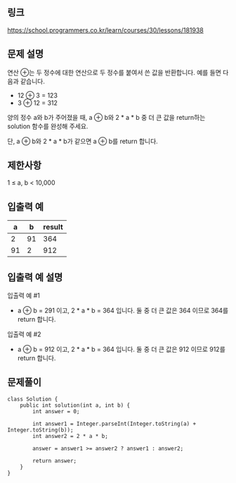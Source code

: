 ## 링크
https://school.programmers.co.kr/learn/courses/30/lessons/181938

## 문제 설명
연산 ⊕는 두 정수에 대한 연산으로 두 정수를 붙여서 쓴 값을 반환합니다. 예를 들면 다음과 같습니다.

- 12 ⊕ 3 = 123
- 3 ⊕ 12 = 312

양의 정수 a와 b가 주어졌을 때, a ⊕ b와 2 * a * b 중 더 큰 값을 return하는 solution 함수를 완성해 주세요.

단, a ⊕ b와 2 * a * b가 같으면 a ⊕ b를 return 합니다.

## 제한사항
1 ≤ a, b < 10,000

## 입출력 예
| a	  | b	   | result |
|-----|------|--------|
| 2   | 	91	 | 364    |
| 91  | 	2   | 	912   |

## 입출력 예 설명
입출력 예 #1
- a ⊕ b = 291 이고, 2 * a * b = 364 입니다. 둘 중 더 큰 값은 364 이므로 364를 return 합니다.

입출력 예 #2
- a ⊕ b = 912 이고, 2 * a * b = 364 입니다. 둘 중 더 큰 값은 912 이므로 912를 return 합니다.

## 문제풀이
```text
class Solution {
    public int solution(int a, int b) {
        int answer = 0;
        
        int answer1 = Integer.parseInt(Integer.toString(a) + Integer.toString(b));
        int answer2 = 2 * a * b;
        
        answer = answer1 >= answer2 ? answer1 : answer2;
        
        return answer;
    }
}
```